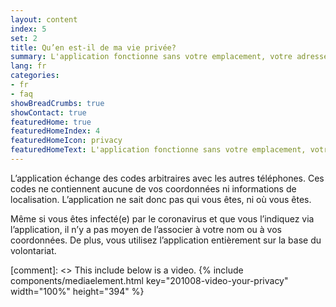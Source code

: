 ```yaml
---
layout: content
index: 5
set: 2
title: Qu’en est-il de ma vie privée?
summary: L'application fonctionne sans votre emplacement, votre adresse e-mail, votre numéro de téléphone ou d'autres informations de contact.
lang: fr
categories:
- fr
- faq
showBreadCrumbs: true
showContact: true
featuredHome: true
featuredHomeIndex: 4
featuredHomeIcon: privacy
featuredHomeText: L'application fonctionne sans votre emplacement, votre adresse e-mail, votre numéro de téléphone ou d'autres informations de contact.
---
```


L’application échange des codes arbitraires avec les autres téléphones. Ces codes ne contiennent aucune de vos coordonnées ni informations de localisation. L’application ne sait donc pas qui vous êtes, ni où vous êtes.

Même si vous êtes infecté(e) par le coronavirus et que vous l’indiquez via l’application, il n’y a pas moyen de l’associer à votre nom ou à vos coordonnées. De plus, vous utilisez l’application entièrement sur la base du volontariat. 

[comment]: <> This include below is a video.
{% include components/mediaelement.html key="201008-video-your-privacy" width="100%" height="394" %}
